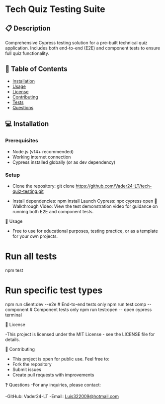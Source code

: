 # Tech Quiz Testing Suite

## 📋 Description
Comprehensive Cypress testing solution for a pre-built technical quiz application. Includes both end-to-end (E2E) and component tests to ensure full quiz functionality.

## 📖 Table of Contents
- [Installation](#-installation)
- [Usage](#-usage)
- [License](#-license)
- [Contributing](#-contributing)
- [Tests](#-tests)
- [Questions](#-questions)

## 💻 Installation

### Prerequisites
- Node.js (v14+ recommended)
- Working internet connection
- Cypress installed globally (or as dev dependency)

### Setup
- Clone the repository:
git clone https://github.com/Vader24-LT/tech-quiz-testing.git

- Install dependencies:
npm install
Launch Cypress:
npx cypress open
🎥 Walkthrough Video: View the test demonstration video for guidance on running both E2E and component tests.


🚀 Usage
- Free to use for educational purposes, testing practice, or as a template for your own projects.

# Run all tests
npm test

# Run specific test types
npm run client:dev --e2e       # End-to-end tests only
npm run test:comp -- component # Component tests only
npm run test:open -- open cypress terminal

📜 License

-This project is licensed under the MIT License - see the LICENSE file for details.

🤝 Contributing

- This project is open for public use. Feel free to:
- Fork the repository
- Submit issues
- Create pull requests with improvements
  
❓ Questions
-For any inquiries, please contact:

-GitHub: Vader24-LT
-Email: Luis322009@hotmail.com
